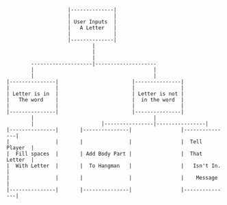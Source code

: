                         |--------------|
                        |              |
                        | User Inputs  |
                        |   A Letter   |
                        |              |
                        |--------------|
                                |
                                |
                                |
            --------------------|--------------------
            |                                       |
            |                                       |
    |---------------|                        |---------------|                           
    |               |                        |               |
    | Letter is in  |                        | Letter is not |
    |   The word    |                        |  in the word  |
    |               |                        |               |
    |---------------|                        |---------------|
            |                                       |
            |                      |----------------|----------------|
    |---------------|       |---------------|                |---------------|                         
    |               |       |               |                |  Tell Player  |
    |  Fill spaces  |       | Add Body Part |                |  That Letter  |
    |  With Letter  |       |  To Hangman   |                |   Isn't In.   |
    |               |       |               |                |    Message    |
    |---------------|       |---------------|                |---------------|